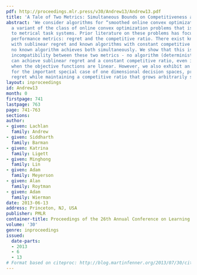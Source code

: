 ```yaml
---
pdf: http://proceedings.mlr.press/v30/Andrew13/Andrew13.pdf
title: 'A Tale of Two Metrics: Simultaneous Bounds on Competitiveness and Regret'
abstract: 'We consider algorithms for “smoothed online convex optimization” problems,
  a variant of the class of online convex optimization problems that is strongly related
  to metrical task systems. Prior literature on these problems has focused on two
  performance metrics: regret and the competitive ratio. There exist known algorithms
  with sublinear regret and known algorithms with constant competitive ratios; however,
  no known algorithm achieves both simultaneously. We show that this is due to a fundamental
  incompatibility between these two metrics - no algorithm (deterministic or randomized)
  can achieve sublinear regret and a constant competitive ratio, even in the case
  when the objective functions are linear. However, we also exhibit an algorithm that,
  for the important special case of one dimensional decision spaces, provides sublinear
  regret while maintaining a competitive ratio that grows arbitrarily slowly.'
layout: inproceedings
id: Andrew13
month: 0
firstpage: 741
lastpage: 763
page: 741-763
sections: 
author:
- given: Lachlan
  family: Andrew
- given: Siddharth
  family: Barman
- given: Katrina
  family: Ligett
- given: Minghong
  family: Lin
- given: Adam
  family: Meyerson
- given: Alan
  family: Roytman
- given: Adam
  family: Wierman
date: 2013-06-13
address: Princeton, NJ, USA
publisher: PMLR
container-title: Proceedings of the 26th Annual Conference on Learning Theory
volume: '30'
genre: inproceedings
issued:
  date-parts:
  - 2013
  - 6
  - 13
# Format based on citeproc: http://blog.martinfenner.org/2013/07/30/citeproc-yaml-for-bibliographies/
---
```

